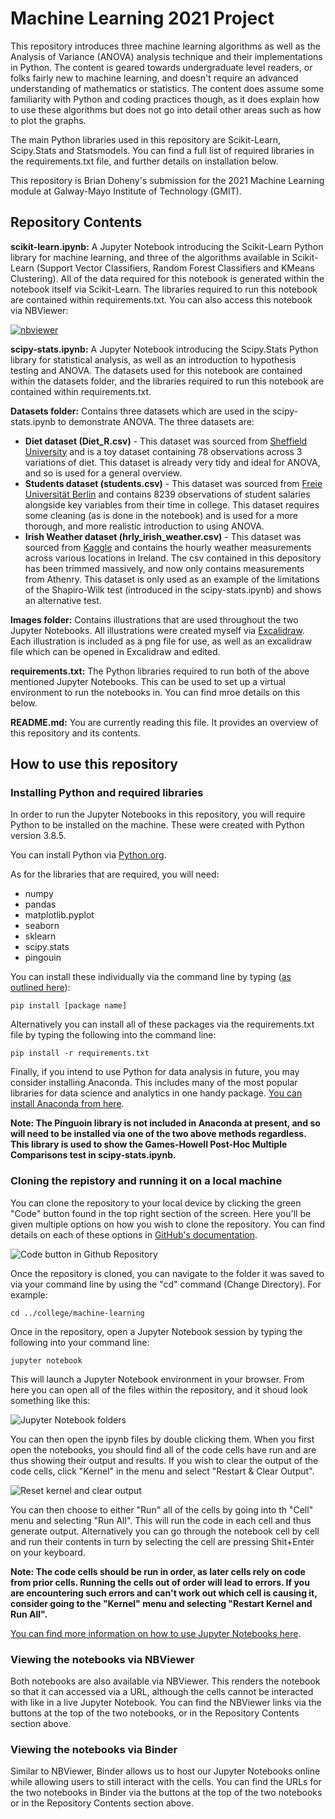 # Machine Learning 2021 Project

This repository introduces three machine learning algorithms as well as the Analysis of Variance (ANOVA) analysis technique and their implementations in Python. The content is geared towards undergraduate level readers, or folks fairly new to machine learning, and doesn't require an advanced understanding of mathematics or statistics. The content does assume some familiarity with Python and coding practices though, as it does explain how to use these algorithms but does not go into detail other areas such as how to plot the graphs.

The main Python libraries used in this repository are Scikit-Learn, Scipy.Stats and Statsmodels. You can find a full list of required libraries in the requirements.txt file, and further details on installation below.

This repository is Brian Doheny's submission for the 2021 Machine Learning module at Galway-Mayo Institute of Technology (GMIT).

## Repository Contents

**scikit-learn.ipynb:** A Jupyter Notebook introducing the Scikit-Learn Python library for machine learning, and three of the algorithms available in Scikit-Learn (Support Vector Classifiers, Random Forest Classifiers and KMeans Clustering). All of the data required for this notebook is generated within the notebook itself via Scikit-Learn.  The libraries required to run this notebook are contained within requirements.txt. You can also access this notebook via NBViewer:

[![nbviewer](https://raw.githubusercontent.com/jupyter/design/master/logos/Badges/nbviewer_badge.svg)](https://nbviewer.org/github/OtherBrian/machine-learning/blob/main/scikit-learn.ipynb)

**scipy-stats.ipynb:** A Jupyter Notebook introducing the Scipy.Stats Python library for statistical analysis, as well as an introduction to hypothesis testing and ANOVA. The datasets used for this notebook are contained within the datasets folder, and the libraries required to run this notebook are contained within requirements.txt.

**Datasets folder:** Contains three datasets which are used in the scipy-stats.ipynb to demonstrate ANOVA. The three datasets are:
* **Diet dataset (Diet_R.csv)** - This dataset was sourced from [Sheffield University](https://www.sheffield.ac.uk/mash/statistics/datasets) and is a toy dataset containing 78 observations across 3 variations of diet. This dataset is already very tidy and ideal for ANOVA, and so is used for a general overview.
* **Students dataset (students.csv)** - This dataset was sourced from [Freie Universität Berlin](https://www.geo.fu-berlin.de/en/v/soga/Basics-of-statistics/ANOVA/One-way-ANOVA-Hypothesis-Test/index.html) and contains 8239 observations of student salaries alongside key variables from their time in college. This dataset requires some cleaning (as is done in the notebook) and is used for a more thorough, and more realistic introduction to using ANOVA.
* **Irish Weather dataset (hrly_irish_weather.csv)** - This dataset was sourced from [Kaggle](https://www.kaggle.com/conorrot/irish-weather-hourly-data) and contains the hourly weather measurements across various locations in Ireland. The csv contained in this depository has been trimmed massively, and now only contains measurements from Athenry. This dataset is only used as an example of the limitations of the Shapiro-Wilk test (introduced in the scipy-stats.ipynb) and shows an alternative test.

**Images folder:** Contains illustrations that are used throughout the two Jupyter Notebooks. All illustrations were created myself via [Excalidraw](https://excalidraw.com/). Each illustration is included as a png file for use, as well as an excalidraw file which can be opened in Excalidraw and edited.

**requirements.txt:** The Python libraries required to run both of the above mentioned Jupyter Notebooks. This can be used to set up a virtual environment to run the notebooks in. You can find mroe details on this below.

**README.md:** You are currently reading this file. It provides an overview of this repository and its contents.


## How to use this repository

### Installing Python and required libraries

In order to run the Jupyter Notebooks in this repository, you will require Python to be installed on the machine. These were created with Python version 3.8.5.

You can install Python via [Python.org](https://www.python.org/downloads/).

As for the libraries that are required, you will need:
* numpy
* pandas
* matplotlib.pyplot
* seaborn
* sklearn
* scipy.stats
* pingouin

You can install these individually via the command line by typing ([as outlined here](https://datatofish.com/install-package-python-using-pip/)):

```pip install [package name]```

Alternatively you can install all of these packages via the requirements.txt file by typing the following into the command line:

```pip install -r requirements.txt```

Finally, if you intend to use Python for data analysis in future, you may consider installing Anaconda. This includes many of the most popular libraries for data science and analytics in one handy package. [You can install Anaconda from here](https://www.anaconda.com/products/individual). 

**Note: The Pinguoin library is not included in Anaconda at present, and so will need to be installed via one of the two above methods regardless. This library is used to show the Games-Howell Post-Hoc Multiple Comparisons test in scipy-stats.ipynb.**

### Cloning the repistory and running it on a local machine

You can clone the repository to your local device by clicking the green "Code" button found in the top right section of the screen. Here you'll be given multiple options on how you wish to clone the repository. You can find details on each of these options in [GitHub's documentation](https://docs.github.com/en/repositories/creating-and-managing-repositories/cloning-a-repository).

![Code button in Github Repository](https://screenshot.click/29_02-nn6ea-s7bhv.jpg)

Once the repository is cloned, you can navigate to the folder it was saved to via your command line by using the "cd" command (Change Directory). For example:

```cd ../college/machine-learning```

Once in the repository, open a Jupyter Notebook session by typing the following into your command line:

```jupyter notebook```

This will launch a Jupyter Notebook environment in your browser. From here you can open all of the files within the repository, and it shoud look something like this:

![Jupyter Notebook folders](https://screenshot.click/29_18-xj4g2-zo1tz.jpg)

You can then open the ipynb files by double clicking them. When you first open the notebooks, you should find all of the code cells have run and are thus showing their output and results. If you wish to clear the output of the code cells, click "Kernel" in the menu and select "Restart & Clear Output".

![Reset kernel and clear output](https://screenshot.click/29_21-kfa64-lzcaw.jpg)

You can then choose to either "Run" all of the cells by going into th "Cell" menu and selecting "Run All". This will run the code in each cell and thus generate output. Alternatively you can go through the notebook cell by cell and run their contents in turn by selecting the cell are pressing Shit+Enter on your keyboard. 

**Note: The code cells should be run in order, as later cells rely on code from prior cells. Running the cells out of order will lead to errors. If you are encountering such errors and can't work out which cell is causing it, consider going to the "Kernel" menu and selecting "Restart Kernel and Run All".**

[You can find more information on how to use Jupyter Notebooks here](https://www.dataquest.io/blog/jupyter-notebook-tutorial/).

### Viewing the notebooks via NBViewer

Both notebooks are also available via NBViewer. This renders the notebook so that it can accessed via a URL, although the cells cannot be interacted with like in a live Jupyter Notebook. You can find the NBViewer links via the buttons at the top of the two notebooks, or in the Repository Contents section above.

### Viewing the notebooks via Binder

Similar to NBViewer, Binder allows us to host our Jupyter Notebooks online while allowing users to still interact with the cells. You can find the URLs for the two notebooks in Binder via the buttons at the top of the two notebooks or in the Repository Contents section above.
